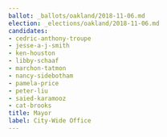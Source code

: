 ```yaml
---
ballot: _ballots/oakland/2018-11-06.md
election: _elections/oakland/2018-11-06.md
candidates:
- cedric-anthony-troupe
- jesse-a-j-smith
- ken-houston
- libby-schaaf
- marchon-tatmon
- nancy-sidebotham
- pamela-price
- peter-liu
- saied-karamooz
- cat-brooks
title: Mayor
label: City-Wide Office
---
```

